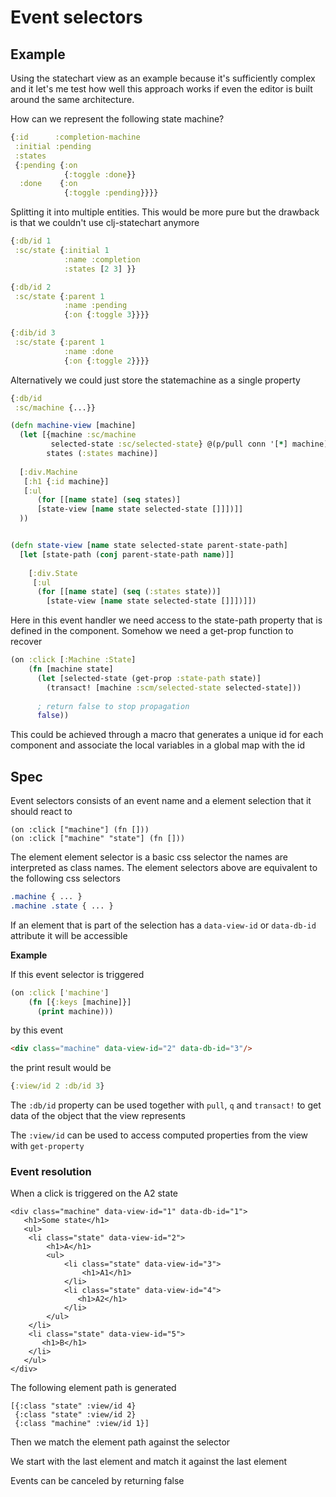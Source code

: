 # Event selectors

## Example

Using the statechart view as an example because it's sufficiently complex and it let's me test how well this approach
works if even the editor is built around the same architecture.

How can we represent the following state machine?

```clojure
{:id      :completion-machine
 :initial :pending
 :states
 {:pending {:on
            {:toggle :done}}
  :done    {:on
            {:toggle :pending}}}}
```

Splitting it into multiple entities. This would be more pure but the drawback is that we couldn't
use clj-statechart anymore

```clojure
{:db/id 1
 :sc/state {:initial 1
            :name :completion
            :states [2 3] }}

{:db/id 2
 :sc/state {:parent 1
            :name :pending
            {:on {:toggle 3}}}}

{:dib/id 3
 :sc/state {:parent 1
            :name :done
            {:on {:toggle 2}}}}
```

Alternatively we could just store the statemachine as a single property

```clojure
{:db/id
 :sc/machine {...}}
```


```clojure
(defn machine-view [machine]
  (let [{machine :sc/machine
         selected-state :sc/selected-state} @(p/pull conn '[*] machine)
        states (:states machine)]
  
  [:div.Machine
   [:h1 {:id machine}] 
   [:ul 
      (for [[name state] (seq states)]
      [state-view [name state selected-state []]])]]
  ))


(defn state-view [name state selected-state parent-state-path]
  [let [state-path (conj parent-state-path name)]]
  
    [:div.State
     [:ul
      (for [[name state] (seq (:states state))]
        [state-view [name state selected-state []]])]])

```

Here in this event handler we need access to the state-path property that is defined in the
component. Somehow we need a get-prop function to recover

```clojure
(on :click [:Machine :State] 
    (fn [machine state]
      (let [selected-state (get-prop :state-path state)]
        (transact! [machine :scm/selected-state selected-state]))
      
      ; return false to stop propagation
      false))
```

This could be achieved through a macro that generates a unique id for each component and
associate the local variables in a global map with the id

## Spec

Event selectors consists of an event name and a element selection that it should react to

```
(on :click ["machine"] (fn []))
(on :click ["machine" "state"] (fn []))
````

The element element selector is a basic css selector the names are interpreted as class names. 
The element selectors above are equivalent to the following css selectors

```css
.machine { ... }
.machine .state { ... }
```

If an element that is part of the selection has a `data-view-id` or `data-db-id` attribute
it will be accessible 

**Example**

If this event selector is triggered

```clojure
(on :click ['machine'] 
    (fn [{:keys [machine]}]
      (print machine)))
```

by this event

```html
<div class="machine" data-view-id="2" data-db-id="3"/>
```

the print result would be 

```clojure
{:view/id 2 :db/id 3}
```

The `:db/id` property can be used together with `pull`, `q` and `transact!` to get data
of the object that the view represents

The `:view/id` can be used to access computed properties from the view with `get-property`

### Event resolution

When a click is triggered on the A2 state

```
<div class="machine" data-view-id="1" data-db-id="1">
   <h1>Some state</h1>
   <ul>
    <li class="state" data-view-id="2">
        <h1>A</h1>
        <ul>
            <li class="state" data-view-id="3">
                <h1>A1</h1>
            </li>
            <li class="state" data-view-id="4">
               <h1>A2</h1>
            </li>
        </ul>
    </li>
    <li class="state" data-view-id="5">
       <h1>B</h1>
    </li>
   </ul>
</div>
```

The following element path is generated

```
[{:class "state" :view/id 4}
 {:class "state" :view/id 2}
 {:class "machine" :view/id 1}]
```

Then we match the element path against the selector

We start with the last element and match it against the last element 



Events can be canceled by returning false
